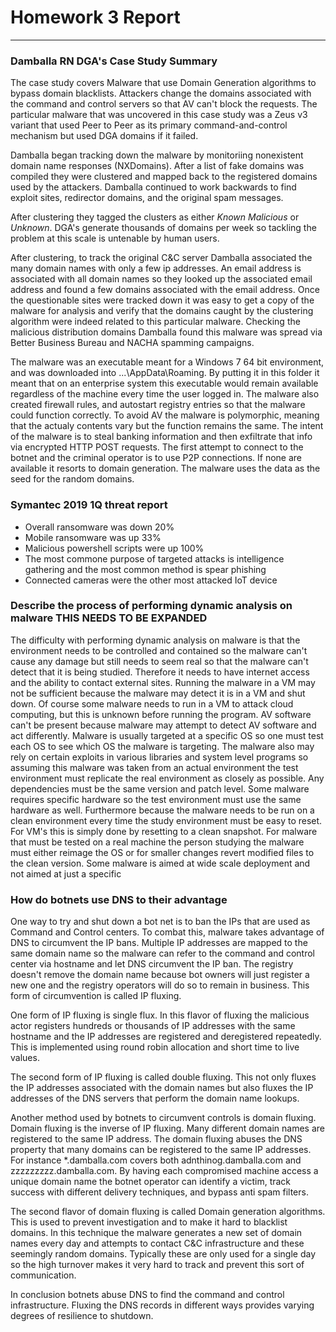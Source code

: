 # Homework 3 Report
---
### Damballa RN DGA's Case Study Summary
The case study covers Malware that use Domain Generation algorithms to bypass domain blacklists. Attackers change the domains associated with the command and control servers so that AV can't block the requests. The particular malware that was uncovered in this case study was a Zeus v3 variant that used Peer to Peer as its primary command-and-control mechanism but used DGA domains if it failed.

Damballa began tracking down the malware by monitoriing nonexistent domain name responses (NXDomains).  After a list of fake domains was compiled they were clustered and mapped back to the registered domains used by the attackers. Damballa continued to work backwards to find exploit sites, redirector domains, and the original spam messages. 

After clustering they tagged the clusters as either *Known Malicious* or *Unknown*. DGA's generate thousands of domains per week so tackling the problem at this scale is untenable by human users. 

After clustering, to track the original C&C server Damballa associated the many domain names with only a few ip addresses. An email address is associated with all domain names so they looked up the associated email address and found a few domains associated with the email address. Once the questionable sites were tracked down it was easy to get a copy of the malware for analysis and verify that the domains caught by the clustering algorithm were indeed related to this particular malware. Checking the malicious distribution domains Damballa found this malware was spread via Better Business Bureau and NACHA spamming campaigns.

The malware was an executable meant for a Windows 7 64 bit environment, and was downloaded into ...\AppData\Roaming. By putting it in this folder it meant that on an enterprise system this executable would remain available regardless of the machine every time the user logged in. The malware also created firewall rules, and autostart registry entries so that the malware could function correctly. To avoid AV the malware is polymorphic, meaning that the actualy contents vary but the function remains the same. The intent of the malware is to steal banking information and then exfiltrate that info via encrypted HTTP POST requests. The first attempt to connect to the botnet and the criminal operator is to use P2P connections. If none are available it resorts to  domain generation. The malware uses the data as the seed for the random domains.


### Symantec 2019 1Q threat report
* Overall ransomware was down 20%
* Mobile ransomware was up 33%
* Malicious powershell scripts were up 100%
* The most commone purpose of targeted attacks is intelligence gathering and the most common method is spear phishing
* Connected cameras were the other most attacked IoT device

### Describe the process of performing dynamic analysis on malware THIS NEEDS TO BE EXPANDED
The difficulty with performing dynamic analysis on malware is that the environment needs to be controlled and contained so the malware can't cause any damage but still needs to seem real so that the malware can't detect that it is being studied. Therefore it needs to have internet access and the ability to contact external sites. Running the malware in a VM may not be sufficient because the malware may detect it is in a VM and shut down. Of course some malware needs to run in a VM to attack cloud computing, but this is unknown before running the program. AV software can't be present because malware may attempt to detect AV software and act differently. Malware is usually targeted at a specific OS so one must test each OS to see which OS the malware is targeting. The malware also may rely on certain exploits in various libraries and system level programs so assuming this malware was taken from an actual environment the test environment must replicate the real environment as closely as possible. Any dependencies must be the same version and patch level. Some malware requires specific hardware so the test environment must use the same hardware as well. Furthermore because the malware needs to be run on a clean environment every time the study environment must be easy to reset. For VM's this is simply done by resetting to a clean snapshot. For malware that must be tested on a real machine the person studying the malware must either reimage the OS or for smaller changes revert modified files to the clean version. 
Some malware is aimed at wide scale deployment and not aimed at just a specific 

### How do botnets use DNS to their advantage 
One way to try and shut down a bot net is to ban the IPs that are used as Command and Control centers. To combat this, malware takes advantage of DNS to circumvent the IP bans. Multiple IP addresses are mapped to the same domain name so the malware can refer to the command and control center via hostname and let DNS circumvent the IP ban. The registry doesn't remove the domain name because bot owners will just register a new one and the registry operators will do so to remain in business. This form of circumvention is called IP fluxing. 

One form of IP fluxing is single flux. In this flavor of fluxing the malicious actor registers hundreds or thousands of IP addresses with the same hostname and the IP addresses are registered and deregistered repeatedly. This is implemented using round robin allocation and short time to live values.

The second form of IP fluxing is called double fluxing. This not only fluxes the IP addresses associated with the domain names but also fluxes the IP addresses of the DNS servers that perform the domain name lookups.

Another method used by botnets to circumvent controls is domain fluxing. Domain fluxing is the inverse of IP fluxing. Many different domain names are registered to the same IP address. The domain fluxing abuses the DNS property that many domains can be registered to the same IP addresses. For instance \*.damballa.com covers both adnthinog.damballa.com and zzzzzzzzz.damballa.com. By having each compromised machine access a unique domain name the botnet operator can identify a victim, track success with different delivery techniques, and bypass anti spam filters. 

The second flavor of domain fluxing is called Domain generation algorithms. This is used to prevent investigation and to make it hard to blacklist domains. In this technique the malware generates a new set of domain names every day and attempts to contact C&C infrastructure and these seemingly random domains. Typically these are only used for a single day so the high turnover makes it very hard to track and prevent this sort of communication. 

In conclusion botnets abuse DNS to find the command and control infrastructure. Fluxing the DNS records in different ways provides varying degrees of resilience to shutdown. 

























